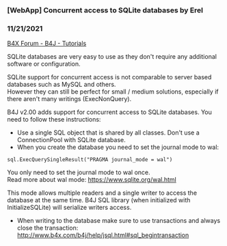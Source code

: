 ### [WebApp] Concurrent access to SQLite databases by Erel
### 11/21/2021
[B4X Forum - B4J - Tutorials](https://www.b4x.com/android/forum/threads/39904/)

SQLite databases are very easy to use as they don't require any additional software or configuration.  
  
SQLite support for concurrent access is not comparable to server based databases such as MySQL and others.  
However they can still be perfect for small / medium solutions, especially if there aren't many writings (ExecNonQuery).  
  
B4J v2.00 adds support for concurrent access to SQLite databases. You need to follow these instructions:  
  
- Use a single SQL object that is shared by all classes. Don't use a ConnectionPool with SQLite database.  
- When you create the database you need to set the journal mode to wal:  

```B4X
sql.ExecQuerySingleResult("PRAGMA journal_mode = wal")
```

  
You only need to set the journal mode to wal once.  
Read more about wal mode: <https://www.sqlite.org/wal.html>  
  
This mode allows multiple readers and a single writer to access the database at the same time. B4J SQL library (when initialized with InitializeSQLite) will serialize writers access.  
  
- When writing to the database make sure to use transactions and always close the transaction: <http://www.b4x.com/b4j/help/jsql.html#sql_begintransaction>